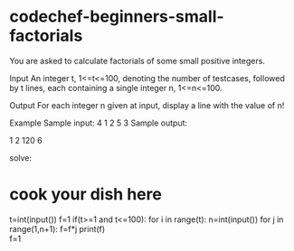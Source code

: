 # codechef-beginners-small-factorials
You are asked to calculate factorials of some small positive integers.

Input
An integer t, 1<=t<=100, denoting the number of testcases, followed by t lines, each containing a single integer n, 1<=n<=100.

Output
For each integer n given at input, display a line with the value of n!

Example
Sample input:
4
1
2
5
3
Sample output:

1
2
120
6

solve:


# cook your dish here
t=int(input())
f=1
if(t>=1 and t<=100):
    for i in range(t):
        n=int(input())
        for j in range(1,n+1):
            f=f*j
        print(f)        
        f=1
